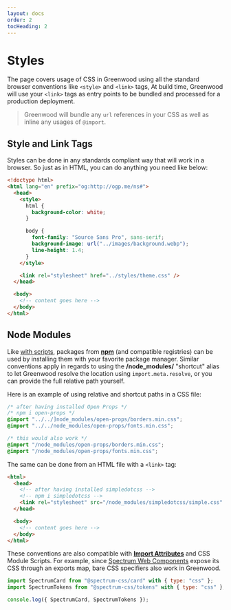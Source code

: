 ```yaml
---
layout: docs
order: 2
tocHeading: 2
---
```


# Styles

The page covers usage of CSS in Greenwood using all the standard browser conventions like `<style>` and `<link>` tags, At build time, Greenwood will use your `<link>` tags as entry points to be bundled and processed for a production deployment.

> Greenwood will bundle any `url` references in your CSS as well as inline any usages of `@import`.

## Style and Link Tags

Styles can be done in any standards compliant way that will work in a browser. So just as in HTML, you can do anything you need like below:

```html
<!doctype html>
<html lang="en" prefix="og:http://ogp.me/ns#">
  <head>
    <style>
      html {
        background-color: white;
      }

      body {
        font-family: "Source Sans Pro", sans-serif;
        background-image: url("../images/background.webp");
        line-height: 1.4;
      }
    </style>

    <link rel="stylesheet" href="../styles/theme.css" />
  </head>

  <body>
    <!-- content goes here -->
  </body>
</html>
```

## Node Modules

Like [with scripts](/docs/resources/scripts/#node-modules), packages from [**npm**](https://www.npmjs.com/) (and compatible registries) can be used by installing them with your favorite package manager. Similar conventions apply in regards to using the **/node_modules/** "shortcut" alias to let Greenwood resolve the location using `import.meta.resolve`, or you can provide the full relative path yourself.

Here is an example of using relative and shortcut paths in a CSS file:

```css
/* after having installed Open Props */
/* npm i open-props */
@import "../../]node_modules/open-props/borders.min.css";
@import "../../node_modules/open-props/fonts.min.css";

/* this would also work */
@import "/node_modules/open-props/borders.min.css";
@import "/node_modules/open-props/fonts.min.css";
```

The same can be done from an HTML file with a `<link>` tag:

```html
<html>
  <head>
    <!-- after having installed simpledotcss -->
    <!-- npm i simpledotcss -->
    <link rel="stylesheet" src="/node_modules/simpledotcss/simple.css" />
  </head>

  <body>
    <!-- content goes here -->
  </body>
</html>
```

These conventions are also compatible with [**Import Attributes**](/docs/introduction/web-standards/#import-attributes) and CSS Module Scripts. For example, since [Spectrum Web Components](https://opensource.adobe.com/spectrum-web-components/) expose its CSS through an exports map, bare CSS specifiers also work in Greenwood.

```js
import SpectrumCard from "@spectrum-css/card" with { type: "css" };
import SpectrumTokens from "@spectrum-css/tokens" with { type: "css" };

console.log({ SpectrumCard, SpectrumTokens });
```
